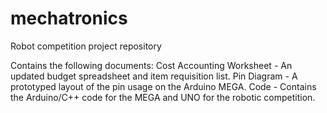# mechatronics
Robot competition project repository

Contains the following documents:
Cost Accounting Worksheet - An updated budget spreadsheet and item requisition list.
Pin Diagram - A prototyped layout of the pin usage on the Arduino MEGA.
Code - Contains the Arduino/C++ code for the MEGA and UNO for the robotic competition.
